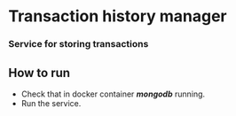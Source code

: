 # Transaction history manager
### Service for storing transactions

## How to run
- Check that in docker container ***mongodb*** running.
- Run the service.